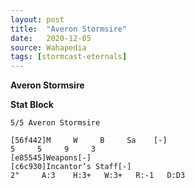 ```yaml
---
layout: post
title:  "Averon Stormsire"
date:   2020-12-05
source: Wahapedia
tags: [stormcast-eternals]
---
```


**Averon Stormsire**

**Stat Block**
```
5/5 Averon Stormsire
```

```
[56f442]M     W     B     Sa    [-]
5     5     9     3     
[e85545]Weapons[-]
[c6c930]Incantor’s Staff[-]
2"     A:3    H:3+   W:3+   R:-1   D:D3  
```


